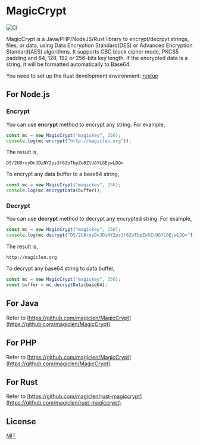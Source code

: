 MagicCrypt
=================================

[![CI](https://github.com/magiclen/node-magiccrypt/actions/workflows/ci.yml/badge.svg)](https://github.com/magiclen/node-magiccrypt/actions/workflows/ci.yml)

MagicCrypt is a Java/PHP/NodeJS/Rust library to encrypt/decrpyt strings, files, or data, using Data Encryption Standard(DES) or Advanced Encryption Standard(AES) algorithms. It supports CBC block cipher mode, PKCS5 padding and 64, 128, 192 or 256-bits key length. If the encrypted data is a string, it will be formatted automatically to Base64.

You need to set up the Rust development environment: [rustup](https://rustup.rs/)

## For Node.js

### Encrypt

You can use **encrypt** method to encrypt any string. For example,

```javascript
const mc = new MagicCrypt("magickey", 256);
console.log(mc.encrypt("http://magiclen.org"));
```

The result is,

    DS/2U8royDnJDiNY2ps3f6ZoTbpZo8ZtUGYLGEjwLDQ=

To encrypt any data buffer to a base64 string,

```javascript
const mc = new MagicCrypt("magickey", 256);
console.log(mc.encryptData(buffer));
```

### Decrypt

You can use **decrypt** method to decrypt any encrypted string. For example,

```javascript
const mc = new MagicCrypt("magickey", 256);
console.log(mc.decrypt("DS/2U8royDnJDiNY2ps3f6ZoTbpZo8ZtUGYLGEjwLDQ="));
```

The result is,

    http://magiclen.org

To decrypt any base64 string to data buffer,

```javascript
const mc = new MagicCrypt("magickey", 256);
const buffer = mc.decryptData(base64);
```

## For Java

Refer to [https://github.com/magiclen/MagicCrypt](https://github.com/magiclen/MagicCrypt).

## For PHP

Refer to [https://github.com/magiclen/MagicCrypt](https://github.com/magiclen/MagicCrypt).

## For Rust

Refer to [https://github.com/magiclen/rust-magiccrypt](https://github.com/magiclen/rust-magiccrypt).

## License

[MIT](LICENSE)
